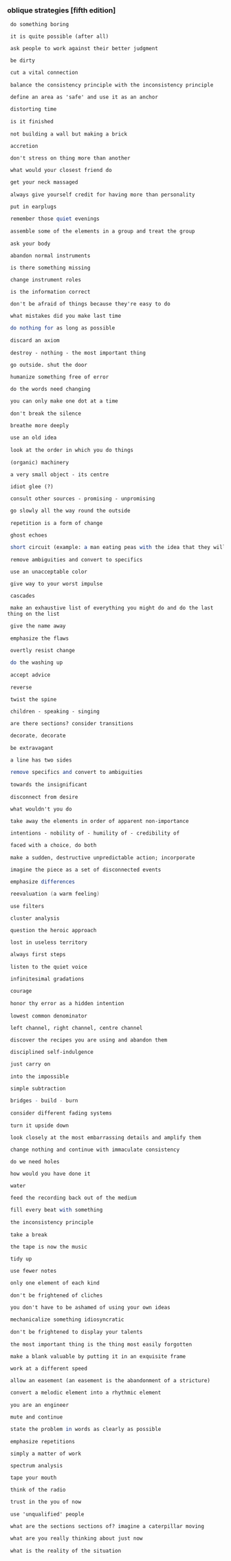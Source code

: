 ### oblique strategies [fifth edition]

```Mint
 do something boring
```

```mupad
 it is quite possible (after all)
```

```REXX
 ask people to work against their better judgment
```

```RobotFramework
 be dirty
```

```CSS
 cut a vital connection
```

```P4
 balance the consistency principle with the inconsistency principle
```

```EBNF
 define an area as 'safe' and use it as an anchor
```

```Mathematica
 distorting time
```

```POV-Ray SDL
 is it finished
```

```Mint
 not building a wall but making a brick
```

```mupad
 accretion
```

```REXX
 don't stress on thing more than another
```

```RobotFramework
 what would your closest friend do
```

```CSS
 get your neck massaged
```

```P4
 always give yourself credit for having more than personality
```

```EBNF
 put in earplugs
```

```Mathematica
 remember those quiet evenings
```

```POV-Ray SDL
 assemble some of the elements in a group and treat the group
```

```Mint
 ask your body
```

```mupad
 abandon normal instruments
```

```REXX
 is there something missing
```

```RobotFramework
 change instrument roles
```

```CSS
 is the information correct
```

```P4
 don't be afraid of things because they're easy to do
```

```EBNF
 what mistakes did you make last time
```

```Mathematica
 do nothing for as long as possible
```

```POV-Ray SDL
 discard an axiom
```

```Mint
 destroy - nothing - the most important thing
```

```mupad
 go outside. shut the door
```

```REXX
 humanize something free of error
```

```RobotFramework
 do the words need changing
```

```CSS
 you can only make one dot at a time
```

```P4
 don't break the silence
```

```EBNF
 breathe more deeply
```

```Mathematica
 use an old idea
```

```POV-Ray SDL
 look at the order in which you do things
```

```Mint
 (organic) machinery
```

```mupad
 a very small object - its centre
```

```REXX
 idiot glee (?)
```

```RobotFramework
 consult other sources - promising - unpromising
```

```CSS
 go slowly all the way round the outside
```

```P4
 repetition is a form of change
```

```EBNF
 ghost echoes
```

```Mathematica
 short circuit (example: a man eating peas with the idea that they will improve his virility shovels them straight into his lap)
```

```POV-Ray SDL
 remove ambiguities and convert to specifics
```

```Mint
 use an unacceptable color
```

```mupad
 give way to your worst impulse
```

```REXX
 cascades
```

```RobotFramework
 make an exhaustive list of everything you might do and do the last thing on the list
```

```CSS
 give the name away
```

```P4
 emphasize the flaws
```

```EBNF
 overtly resist change
```

```Mathematica
 do the washing up
```

```POV-Ray SDL
 accept advice
```

```Mint
 reverse
```

```mupad
 twist the spine
```

```REXX
 children - speaking - singing
```

```RobotFramework
 are there sections? consider transitions
```

```CSS
 decorate, decorate
```

```P4
 be extravagant
```

```EBNF
 a line has two sides
```

```Mathematica
 remove specifics and convert to ambiguities
```

```POV-Ray SDL
 towards the insignificant
```

```Mint
 disconnect from desire
```

```mupad
 what wouldn't you do
```

```REXX
 take away the elements in order of apparent non-importance
```

```RobotFramework
 intentions - nobility of - humility of - credibility of
```

```CSS
 faced with a choice, do both
```

```P4
 make a sudden, destructive unpredictable action; incorporate
```

```EBNF
 imagine the piece as a set of disconnected events
```

```Mathematica
 emphasize differences
```

```POV-Ray SDL
 reevaluation (a warm feeling)
```

```Mint
 use filters
```

```mupad
 cluster analysis
```

```REXX
 question the heroic approach
```

```RobotFramework
 lost in useless territory
```

```CSS
 always first steps
```

```P4
 listen to the quiet voice
```

```EBNF
 infinitesimal gradations
```

```Mathematica
 courage
```

```POV-Ray SDL
 honor thy error as a hidden intention
```

```Mint
 lowest common denominator
```

```mupad
 left channel, right channel, centre channel
```

```REXX
 discover the recipes you are using and abandon them
```

```RobotFramework
 disciplined self-indulgence
```

```CSS
 just carry on
```

```P4
 into the impossible
```

```EBNF
 simple subtraction
```

```Mathematica
 bridges - build - burn
```

```POV-Ray SDL
 consider different fading systems
```

```Mint
 turn it upside down
```

```mupad
 look closely at the most embarrassing details and amplify them
```

```REXX
 change nothing and continue with immaculate consistency
```

```RobotFramework
 do we need holes
```

```CSS
 how would you have done it
```

```P4
 water
```

```EBNF
 feed the recording back out of the medium
```

```Mathematica
 fill every beat with something
```

```POV-Ray SDL
 the inconsistency principle
```

```Mint
 take a break
```

```mupad
 the tape is now the music
```

```REXX
 tidy up
```

```RobotFramework
 use fewer notes
```

```CSS
 only one element of each kind
```

```P4
 don't be frightened of cliches
```

```EBNF
 you don't have to be ashamed of using your own ideas
```

```Mathematica
 mechanicalize something idiosyncratic
```

```POV-Ray SDL
 don't be frightened to display your talents
```

```Mint
 the most important thing is the thing most easily forgotten
```

```mupad
 make a blank valuable by putting it in an exquisite frame
```

```REXX
 work at a different speed
```

```RobotFramework
 allow an easement (an easement is the abandonment of a stricture)
```

```CSS
 convert a melodic element into a rhythmic element
```

```P4
 you are an engineer
```

```EBNF
 mute and continue
```

```Mathematica
 state the problem in words as clearly as possible
```

```POV-Ray SDL
 emphasize repetitions
```

```Mint
 simply a matter of work
```

```mupad
 spectrum analysis
```

```REXX
 tape your mouth
```

```RobotFramework
 think of the radio
```

```CSS
 trust in the you of now
```

```P4
 use 'unqualified' people
```

```EBNF
 what are the sections sections of? imagine a caterpillar moving
```

```Mathematica
 what are you really thinking about just now
```

```POV-Ray SDL
 what is the reality of the situation
```